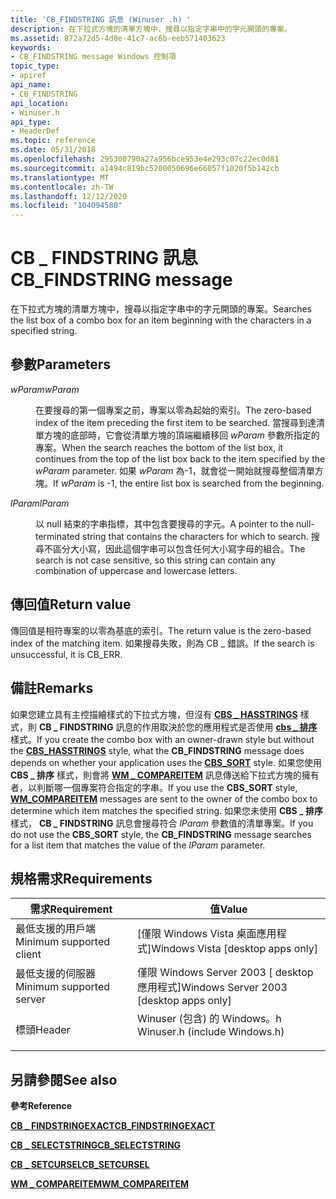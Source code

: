 ```yaml
---
title: 'CB_FINDSTRING 訊息 (Winuser .h) '
description: 在下拉式方塊的清單方塊中，搜尋以指定字串中的字元開頭的專案。
ms.assetid: 872a72d5-4d8e-41c7-ac6b-eeb571403623
keywords:
- CB_FINDSTRING message Windows 控制項
topic_type:
- apiref
api_name:
- CB_FINDSTRING
api_location:
- Winuser.h
api_type:
- HeaderDef
ms.topic: reference
ms.date: 05/31/2018
ms.openlocfilehash: 295300790a27a956bce953e4e293c07c22ec0d81
ms.sourcegitcommit: a1494c819bc5200050696e66057f1020f5b142cb
ms.translationtype: MT
ms.contentlocale: zh-TW
ms.lasthandoff: 12/12/2020
ms.locfileid: "104094580"
---
```

# <a name="cb_findstring-message"></a><span data-ttu-id="3dedd-104">CB \_ FINDSTRING 訊息</span><span class="sxs-lookup"><span data-stu-id="3dedd-104">CB\_FINDSTRING message</span></span>

<span data-ttu-id="3dedd-105">在下拉式方塊的清單方塊中，搜尋以指定字串中的字元開頭的專案。</span><span class="sxs-lookup"><span data-stu-id="3dedd-105">Searches the list box of a combo box for an item beginning with the characters in a specified string.</span></span>

## <a name="parameters"></a><span data-ttu-id="3dedd-106">參數</span><span class="sxs-lookup"><span data-stu-id="3dedd-106">Parameters</span></span>

<dl> <dt>

<span data-ttu-id="3dedd-107">*wParam*</span><span class="sxs-lookup"><span data-stu-id="3dedd-107">*wParam*</span></span> 
</dt> <dd>

<span data-ttu-id="3dedd-108">在要搜尋的第一個專案之前，專案以零為起始的索引。</span><span class="sxs-lookup"><span data-stu-id="3dedd-108">The zero-based index of the item preceding the first item to be searched.</span></span> <span data-ttu-id="3dedd-109">當搜尋到達清單方塊的底部時，它會從清單方塊的頂端繼續移回 *wParam* 參數所指定的專案。</span><span class="sxs-lookup"><span data-stu-id="3dedd-109">When the search reaches the bottom of the list box, it continues from the top of the list box back to the item specified by the *wParam* parameter.</span></span> <span data-ttu-id="3dedd-110">如果 *wParam* 為-1，就會從一開始就搜尋整個清單方塊。</span><span class="sxs-lookup"><span data-stu-id="3dedd-110">If *wParam* is  -1, the entire list box is searched from the beginning.</span></span>

</dd> <dt>

<span data-ttu-id="3dedd-111">*lParam*</span><span class="sxs-lookup"><span data-stu-id="3dedd-111">*lParam*</span></span> 
</dt> <dd>

<span data-ttu-id="3dedd-112">以 null 結束的字串指標，其中包含要搜尋的字元。</span><span class="sxs-lookup"><span data-stu-id="3dedd-112">A pointer to the null-terminated string that contains the characters for which to search.</span></span> <span data-ttu-id="3dedd-113">搜尋不區分大小寫，因此這個字串可以包含任何大小寫字母的組合。</span><span class="sxs-lookup"><span data-stu-id="3dedd-113">The search is not case sensitive, so this string can contain any combination of uppercase and lowercase letters.</span></span>

</dd> </dl>

## <a name="return-value"></a><span data-ttu-id="3dedd-114">傳回值</span><span class="sxs-lookup"><span data-stu-id="3dedd-114">Return value</span></span>

<span data-ttu-id="3dedd-115">傳回值是相符專案的以零為基底的索引。</span><span class="sxs-lookup"><span data-stu-id="3dedd-115">The return value is the zero-based index of the matching item.</span></span> <span data-ttu-id="3dedd-116">如果搜尋失敗，則為 CB \_ 錯誤。</span><span class="sxs-lookup"><span data-stu-id="3dedd-116">If the search is unsuccessful, it is CB\_ERR.</span></span>

## <a name="remarks"></a><span data-ttu-id="3dedd-117">備註</span><span class="sxs-lookup"><span data-stu-id="3dedd-117">Remarks</span></span>

<span data-ttu-id="3dedd-118">如果您建立具有主控描繪樣式的下拉式方塊，但沒有 [**CBS \_ HASSTRINGS**](combo-box-styles.md) 樣式，則 **CB \_ FINDSTRING** 訊息的作用取決於您的應用程式是否使用 [**cbs \_ 排序**](combo-box-styles.md) 樣式。</span><span class="sxs-lookup"><span data-stu-id="3dedd-118">If you create the combo box with an owner-drawn style but without the [**CBS\_HASSTRINGS**](combo-box-styles.md) style, what the **CB\_FINDSTRING** message does depends on whether your application uses the [**CBS\_SORT**](combo-box-styles.md) style.</span></span> <span data-ttu-id="3dedd-119">如果您使用 **CBS \_ 排序** 樣式，則會將 [**WM \_ COMPAREITEM**](wm-compareitem.md) 訊息傳送給下拉式方塊的擁有者，以判斷哪一個專案符合指定的字串。</span><span class="sxs-lookup"><span data-stu-id="3dedd-119">If you use the **CBS\_SORT** style, [**WM\_COMPAREITEM**](wm-compareitem.md) messages are sent to the owner of the combo box to determine which item matches the specified string.</span></span> <span data-ttu-id="3dedd-120">如果您未使用 **CBS \_ 排序** 樣式， **CB \_ FINDSTRING** 訊息會搜尋符合 *lParam* 參數值的清單專案。</span><span class="sxs-lookup"><span data-stu-id="3dedd-120">If you do not use the **CBS\_SORT** style, the **CB\_FINDSTRING** message searches for a list item that matches the value of the *lParam* parameter.</span></span>

## <a name="requirements"></a><span data-ttu-id="3dedd-121">規格需求</span><span class="sxs-lookup"><span data-stu-id="3dedd-121">Requirements</span></span>



| <span data-ttu-id="3dedd-122">需求</span><span class="sxs-lookup"><span data-stu-id="3dedd-122">Requirement</span></span> | <span data-ttu-id="3dedd-123">值</span><span class="sxs-lookup"><span data-stu-id="3dedd-123">Value</span></span> |
|-------------------------------------|----------------------------------------------------------------------------------------------------------|
| <span data-ttu-id="3dedd-124">最低支援的用戶端</span><span class="sxs-lookup"><span data-stu-id="3dedd-124">Minimum supported client</span></span><br/> | <span data-ttu-id="3dedd-125">\[僅限 Windows Vista 桌面應用程式\]</span><span class="sxs-lookup"><span data-stu-id="3dedd-125">Windows Vista \[desktop apps only\]</span></span><br/>                                                           |
| <span data-ttu-id="3dedd-126">最低支援的伺服器</span><span class="sxs-lookup"><span data-stu-id="3dedd-126">Minimum supported server</span></span><br/> | <span data-ttu-id="3dedd-127">僅限 Windows Server 2003 \[ desktop 應用程式\]</span><span class="sxs-lookup"><span data-stu-id="3dedd-127">Windows Server 2003 \[desktop apps only\]</span></span><br/>                                                     |
| <span data-ttu-id="3dedd-128">標頭</span><span class="sxs-lookup"><span data-stu-id="3dedd-128">Header</span></span><br/>                   | <dl> <span data-ttu-id="3dedd-129"><dt>Winuser (包含) 的 Windows。h </dt></span><span class="sxs-lookup"><span data-stu-id="3dedd-129"><dt>Winuser.h (include Windows.h)</dt></span></span> </dl> |



## <a name="see-also"></a><span data-ttu-id="3dedd-130">另請參閱</span><span class="sxs-lookup"><span data-stu-id="3dedd-130">See also</span></span>

<dl> <dt>

<span data-ttu-id="3dedd-131">**參考**</span><span class="sxs-lookup"><span data-stu-id="3dedd-131">**Reference**</span></span>
</dt> <dt>

[<span data-ttu-id="3dedd-132">**CB \_ FINDSTRINGEXACT**</span><span class="sxs-lookup"><span data-stu-id="3dedd-132">**CB\_FINDSTRINGEXACT**</span></span>](cb-findstringexact.md)
</dt> <dt>

[<span data-ttu-id="3dedd-133">**CB \_ SELECTSTRING**</span><span class="sxs-lookup"><span data-stu-id="3dedd-133">**CB\_SELECTSTRING**</span></span>](cb-selectstring.md)
</dt> <dt>

[<span data-ttu-id="3dedd-134">**CB \_ SETCURSEL**</span><span class="sxs-lookup"><span data-stu-id="3dedd-134">**CB\_SETCURSEL**</span></span>](cb-setcursel.md)
</dt> <dt>

[<span data-ttu-id="3dedd-135">**WM \_ COMPAREITEM**</span><span class="sxs-lookup"><span data-stu-id="3dedd-135">**WM\_COMPAREITEM**</span></span>](wm-compareitem.md)
</dt> </dl>

 

 





